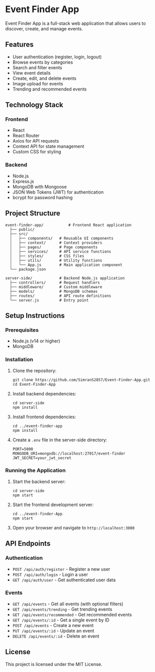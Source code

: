 # Event Finder App

Event Finder App is a full-stack web application that allows users to discover, create, and manage events. 

## Features

- User authentication (register, login, logout)
- Browse events by categories
- Search and filter events
- View event details
- Create, edit, and delete events
- Image upload for events
- Trending and recommended events

## Technology Stack

### Frontend
- React
- React Router
- Axios for API requests
- Context API for state management
- Custom CSS for styling

### Backend
- Node.js
- Express.js
- MongoDB with Mongoose
- JSON Web Tokens (JWT) for authentication
- bcrypt for password hashing

## Project Structure

```
event-finder-app/           # Frontend React application
  ├── public/
  ├── src/
  │   ├── components/   # Reusable UI components
  │   ├── context/      # Context providers
  │   ├── pages/        # Page components
  │   ├── services/     # API service functions
  │   ├── styles/       # CSS files
  │   ├── utils/        # Utility functions
  │   └── App.js        # Main application component
  └── package.json

server-side/            # Backend Node.js application
  ├── controllers/      # Request handlers
  ├── middleware/       # Custom middleware
  ├── models/           # MongoDB schemas
  ├── routes/           # API route definitions
  └── server.js         # Entry point
```

## Setup Instructions

### Prerequisites
- Node.js (v14 or higher)
- MongoDB

### Installation

1. Clone the repository:
   ```
   git clone https://github.com/SimranS2857/Event-Finder-App.git
   cd Event-Finder-App
   ```

2. Install backend dependencies:
   ```
   cd server-side
   npm install
   ```

3. Install frontend dependencies:
   ```
   cd ../event-finder-app
   npm install
   ```

4. Create a `.env` file in the server-side directory:
   ```
   PORT=5000
   MONGODB_URI=mongodb://localhost:27017/event-finder
   JWT_SECRET=your_jwt_secret
   ```

### Running the Application

1. Start the backend server:
   ```
   cd server-side
   npm start
   ```

2. Start the frontend development server:
   ```
   cd ../event-finder-App
   npm start
   ```

3. Open your browser and navigate to `http://localhost:3000`

## API Endpoints

### Authentication
- `POST /api/auth/register` - Register a new user
- `POST /api/auth/login` - Login a user
- `GET /api/auth/user` - Get authenticated user data

### Events
- `GET /api/events` - Get all events (with optional filters)
- `GET /api/events/trending` - Get trending events
- `GET /api/events/recommended` - Get recommended events
- `GET /api/events/:id` - Get a single event by ID
- `POST /api/events` - Create a new event
- `PUT /api/events/:id` - Update an event
- `DELETE /api/events/:id` - Delete an event

## License

This project is licensed under the MIT License. 
